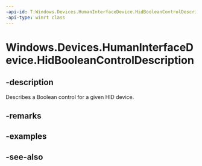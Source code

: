 ----api-id: T:Windows.Devices.HumanInterfaceDevice.HidBooleanControlDescription
-api-type: winrt class
---<!-- Class syntax.public class HidBooleanControlDescription : Windows.Devices.HumanInterfaceDevice.IHidBooleanControlDescription, Windows.Devices.HumanInterfaceDevice.IHidBooleanControlDescription2--># Windows.Devices.HumanInterfaceDevice.HidBooleanControlDescription## -descriptionDescribes a Boolean control for a given HID device.## -remarks<!-- <rem>TODO: Document how the developer can obtain this class object, and add or update retriever elements as necessary.</rem>-->## -examples## -see-also